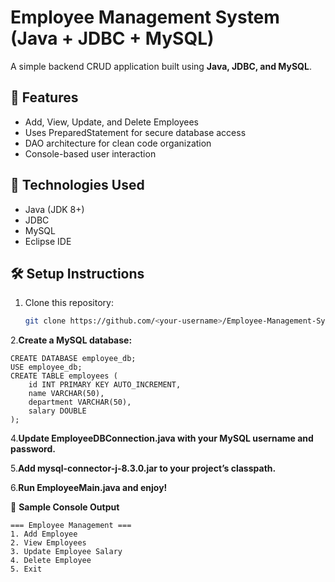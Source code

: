# Employee Management System (Java + JDBC + MySQL)

A simple backend CRUD application built using **Java, JDBC, and MySQL**.

## 🚀 Features
- Add, View, Update, and Delete Employees
- Uses PreparedStatement for secure database access
- DAO architecture for clean code organization
- Console-based user interaction

## 🧩 Technologies Used
- Java (JDK 8+)
- JDBC
- MySQL
- Eclipse IDE

## 🛠 Setup Instructions
1. Clone this repository:
   ```bash
   git clone https://github.com/<your-username>/Employee-Management-System-Java.git
2.**Create a MySQL database:**
```
CREATE DATABASE employee_db;
USE employee_db;
CREATE TABLE employees (
    id INT PRIMARY KEY AUTO_INCREMENT,
    name VARCHAR(50),
    department VARCHAR(50),
    salary DOUBLE
);
```
4.**Update EmployeeDBConnection.java with your MySQL username and password.**

5.**Add mysql-connector-j-8.3.0.jar to your project’s classpath.**

6.**Run EmployeeMain.java and enjoy!**

📸 **Sample Console Output**
~~~
=== Employee Management ===
1. Add Employee
2. View Employees
3. Update Employee Salary
4. Delete Employee
5. Exit
~~~
